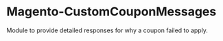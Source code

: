 # Magento-CustomCouponMessages
Module to provide detailed responses for why a coupon failed to apply.
